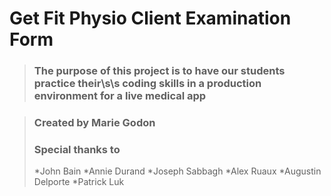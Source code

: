 # Get Fit Physio Client Examination Form

>### The purpose of this project is to have our students practice their\s\s coding skills in a production environment for a live medical app

>### Created by Marie Godon
>### Special thanks to
>*John Bain
>*Annie Durand
>*Joseph Sabbagh
>*Alex Ruaux
>*Augustin Delporte
>*Patrick Luk





